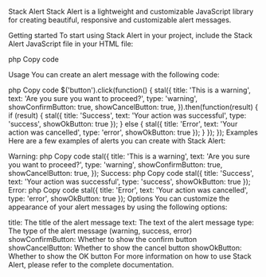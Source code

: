 Stack Alert
Stack Alert is a lightweight and customizable JavaScript library for creating beautiful, responsive and customizable alert messages.

Getting started
To start using Stack Alert in your project, include the Stack Alert JavaScript file in your HTML file:

php
Copy code
<script src="stack-alert.js"></script>
Usage
You can create an alert message with the following code:

php
Copy code
$('button').click(function() {
  stal({
    title: 'This is a warning',
    text: 'Are you sure you want to proceed?',
    type: 'warning',
    showConfirmButton: true,
    showCancelButton: true,
  }).then(function(result) {
    if (result) {
      stal({
        title: 'Success',
        text: 'Your action was successful',
        type: 'success',
        showOkButton: true
      });
    } else {
      stal({
        title: 'Error',
        text: 'Your action was cancelled',
        type: 'error',
        showOkButton: true
      });
    }
  });
});
Examples
Here are a few examples of alerts you can create with Stack Alert:

Warning:
php
Copy code
stal({
  title: 'This is a warning',
  text: 'Are you sure you want to proceed?',
  type: 'warning',
  showConfirmButton: true,
  showCancelButton: true,
});
Success:
php
Copy code
stal({
  title: 'Success',
  text: 'Your action was successful',
  type: 'success',
  showOkButton: true
});
Error:
php
Copy code
stal({
  title: 'Error',
  text: 'Your action was cancelled',
  type: 'error',
  showOkButton: true
});
Options
You can customize the appearance of your alert messages by using the following options:

title: The title of the alert message
text: The text of the alert message
type: The type of the alert message (warning, success, error)
showConfirmButton: Whether to show the confirm button
showCancelButton: Whether to show the cancel button
showOkButton: Whether to show the OK button
For more information on how to use Stack Alert, please refer to the complete documentation.
